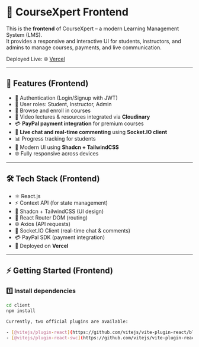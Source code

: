 # 🎨 CourseXpert Frontend

This is the **frontend** of CourseXpert – a modern Learning Management System (LMS).  
It provides a responsive and interactive UI for students, instructors, and admins to manage courses, payments, and live communication.  

Deployed Live: 🌐 [Vercel](https://coursexpert.vercel.app)

---

## 🚀 Features (Frontend)

- 👤 Authentication (Login/Signup with JWT)  
- 🏫 User roles: Student, Instructor, Admin  
- 📖 Browse and enroll in courses  
- 🎥 Video lectures & resources integrated via **Cloudinary**  
- 💳 **PayPal payment integration** for premium courses  
- 💬 **Live chat and real-time commenting** using **Socket.IO client**  
- 📊 Progress tracking for students  
- 🎨 Modern UI using **Shadcn + TailwindCSS**  
- 🌐 Fully responsive across devices  

---

## 🛠️ Tech Stack (Frontend)

- ⚛️ React.js  
- ⚡ Context API (for state management)  
- 🎨 Shadcn + TailwindCSS (UI design)  
- 🔗 React Router DOM (routing)  
- 🌐 Axios (API requests)  
- 💬 Socket.IO Client (real-time chat & comments)  
- 💳 PayPal SDK (payment integration)  
- 🚀 Deployed on **Vercel**  

---

## ⚡ Getting Started (Frontend)

### 1️⃣ Install dependencies
```bash
cd client
npm install

Currently, two official plugins are available:

- [@vitejs/plugin-react](https://github.com/vitejs/vite-plugin-react/blob/main/packages/plugin-react/README.md) uses [Babel](https://babeljs.io/) for Fast Refresh
- [@vitejs/plugin-react-swc](https://github.com/vitejs/vite-plugin-react-swc) uses [SWC](https://swc.rs/) for Fast Refresh
